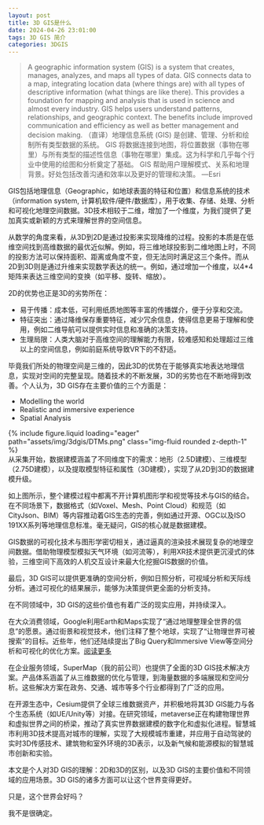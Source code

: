 ```yaml
---
layout: post
title: 3D GIS是什么
date: 2024-04-26 23:01:00
tags: 3D GIS 简介
categories: 3DGIS
---
```


> A geographic information system (GIS) is a system that creates, manages, analyzes, and maps all types of data. GIS connects data to a map, integrating location data (where things are) with all types of descriptive information (what things are like there). This provides a foundation for mapping and analysis that is used in science and almost every industry. GIS helps users understand patterns, relationships, and geographic context. The benefits include improved communication and efficiency as well as better management and decision making.
> （直译）地理信息系统 (GIS) 是创建、管理、分析和绘制所有类型数据的系统。 GIS 将数据连接到地图，将位置数据（事物在哪里）与所有类型的描述性信息（事物在哪里）集成。这为科学和几乎每个行业中使用的绘图和分析奠定了基础。 GIS 帮助用户理解模式、关系和地理背景。好处包括改善沟通和效率以及更好的管理和决策。
> —Esri

GIS包括地理信息（Geographic，如地球表面的特征和位置）和信息系统的技术（information system, 计算机软件/硬件/数据库），用于收集、存储、处理、分析和可视化地理空间数据。3D技术相较于二维，增加了一个维度，为我们提供了更加真实或新颖的方式来理解世界的空间信息。

从数学的角度来看，从3D到2D是通过投影来实现降维的过程。投影的本质是在低维空间找到高维数据的最优近似解。例如，将三维地球投影到二维地图上时，不同的投影方法可以保持面积、距离或角度不变，但无法同时满足这三个条件。而从2D到3D则是通过升维来实现数学表达的统一。例如，通过增加一个维度，以4\*4矩阵来表达三维空间的变换（如平移、旋转、缩放）。

2D的优势也正是3D的劣势所在：

- 易于传播：成本低，可利用纸质地图等丰富的传播媒介，便于分享和交流。
- 特征突出：通过降维保存重要特征，减少冗余信息，使得信息更易于理解和使用，例如二维导航可以提供实时信息和准确的决策支持。
- 生理局限：人类大脑对于高维空间的理解能力有限，较难感知和处理超过三维以上的空间信息，例如前庭系统导致VR下的不舒适。

毕竟我们所处的物理空间是三维的，因此3D的优势在于能够真实地表达地理信息，实现对空间的完整呈现。随着技术的不断发展，3D的劣势也在不断地得到改善。个人认为，3D GIS存在主要价值的三个方面是：

- Modelling the world
- Realistic and immersive experience
- Spatial Analysis

<div class="row mt-3">
    <div class="col-sm mt-3 mt-md-0">
        {% include figure.liquid loading="eager" path="assets/img/3dgis/DTMs.png" class="img-fluid rounded z-depth-1" %}
    </div>
</div>
<div class="caption">
    从采集开始，数据建模涵盖了不同维度下的需求：地形（2.5D建模）、三维模型（2.75D建模），以及提取模型特征和属性（3D建模），实现了从2D到3D的数据建模升级。
</div>

如上图所示，整个建模过程中都离不开计算机图形学和视觉等技术与GIS的结合。在不同场景下，数据格式（如Voxel、Mesh、Point Cloud）和规范（如CityJson、BIM）等内容推动着GIS生态的完善，例如通过开源、OGC以及ISO 191XX系列等地理信息标准。毫无疑问，GIS的核心就是数据建模。

GIS数据的可视化技术与图形学密切相关，通过逼真的渲染技术展现复杂的地理空间数据。借助物理模型模拟天气环境（如河流等），利用XR技术提供更沉浸式的体验，三维空间下高效的人机交互设计来最大化挖掘GIS数据的价值。

最后，3D GIS可以提供更准确的空间分析，例如日照分析，可视域分析和天际线分析。通过可视化的结果展示，能够为决策提供更全面的分析支持。

在不同领域中，3D GIS的这些价值也有着广泛的现实应用，并持续深入。

在大众消费领域，Google利用Earth和Maps实现了“通过地理整理全世界的信息”的愿景。通过街景和视觉技术，他们注释了整个地球，实现了“让物理世界可被搜索”的目标。近些年，他们还陆续提出了Big Query和Immersive View等空间分析和可视化的优化方案。[阅读更多](https://mp.weixin.qq.com/s/tn71F425_KvmiuJRslbHBQ)

在企业服务领域，SuperMap（我的前公司）也提供了全面的3D GIS技术解决方案。产品体系涵盖了从三维数据的优化与管理，到海量数据的多端展现和空间分析。这些解决方案在政务、交通、城市等多个行业都得到了广泛的应用。

在开源生态中，Cesium提供了全球三维数据资产，并积极地将其3D GIS能力与各个生态系统（如UE/Unity等）对接。在研究领域，metaverse正在构建物理世界和虚拟世界之间的桥梁，推动了真实世界数据建模的数字化和虚拟化进程。智慧城市利用3D技术提高对城市的理解，实现了大规模城市重建，并应用于自动驾驶的实时3D传感技术、建筑物和室外环境的3D表示，以及新气候和能源模拟的智慧城市创新和实验。

本文是个人对3D GIS的理解：2D和3D的区别，以及3D GIS的主要价值和不同领域的应用场景。3D GIS的诸多方面可以让这个世界变得更好。

只是，这个世界会好吗？

我不是很确定。
